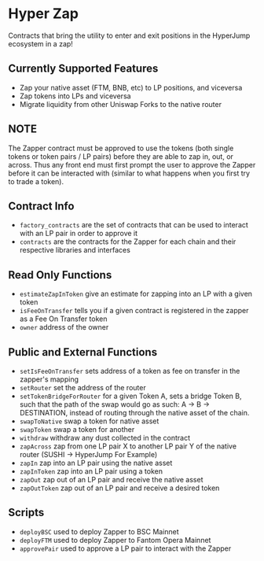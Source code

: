 # Hyper Zap
Contracts that bring the utility to enter and exit positions in the HyperJump ecosystem in a zap!

## Currently Supported Features
- Zap your native asset (FTM, BNB, etc) to LP positions, and viceversa
- Zap tokens into LPs and viceversa
- Migrate liquidity from other Uniswap Forks to the native router

## NOTE

The Zapper contract must be approved to use the tokens (both single tokens or token pairs / LP pairs) before they are able to zap in, out, or across. Thus any front end must first prompt the user to approve the Zapper before it can be interacted with (similar to what happens when you first try to trade a token).

## Contract Info
- `factory_contracts` are the set of contracts that can be used to interact with an LP pair in order to approve it
- `contracts` are the contracts for the Zapper for each chain and their respective libraries and interfaces

## Read Only Functions

- `estimateZapInToken` give an estimate for zapping into an LP with a given token
- `isFeeOnTransfer` tells you if a given contract is registered in the zapper as a Fee On Transfer token
- `owner` address of the owner

## Public and External Functions

- `setIsFeeOnTransfer` sets address of a token as fee on transfer in the zapper's mapping
- `setRouter` set the address of the router
- `setTokenBridgeForRouter` for a given Token A, sets a bridge Token B, such that the path of the swap would go as such: A -> B -> DESTINATION, instead of routing through the native asset of the chain.
- `swapToNative` swap a token for native asset
- `swapToken` swap a token for another
- `withdraw` withdraw any dust collected in the contract
- `zapAcross` zap from one LP pair X to another LP pair Y of the native router (SUSHI -> HyperJump For Example)
- `zapIn` zap into an LP pair using the native asset
- `zapInToken` zap into an LP pair using a token
- `zapOut` zap out of an LP pair and receive the native asset
- `zapOutToken` zap out of an LP pair and receive a desired token

## Scripts
- `deployBSC` used to deploy Zapper to BSC Mainnet
- `deployFTM` used to deploy Zapper to Fantom Opera Mainnet
- `approvePair` used to approve a LP pair to interact with the Zapper

